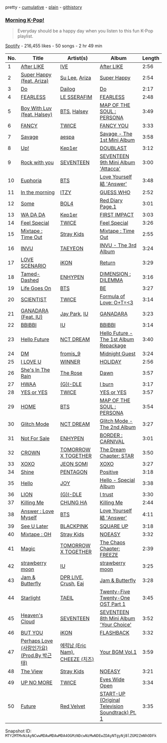 pretty - [cumulative](/playlists/cumulative/37i9dQZF1DX1uG5byNIgDA.md) - [plain](/playlists/plain/37i9dQZF1DX1uG5byNIgDA) - [githistory](https://github.githistory.xyz/mackorone/spotify-playlist-archive/blob/main/playlists/plain/37i9dQZF1DX1uG5byNIgDA)

### [Morning K\-Pop!](https://open.spotify.com/playlist/37i9dQZF1DX1uG5byNIgDA)

> Everyday should be a happy day when you listen to this fun K\-Pop playlist.

[Spotify](https://open.spotify.com/user/spotify) - 216,455 likes - 50 songs - 2 hr 49 min

| No. | Title | Artist(s) | Album | Length |
|---|---|---|---|---|
| 1 | [After LIKE](https://open.spotify.com/track/2gYj9lubBorOPIVWsTXugG) | [IVE](https://open.spotify.com/artist/6RHTUrRF63xao58xh9FXYJ) | [After LIKE](https://open.spotify.com/album/0nzRF7khA2UDSZa9T0B6Da) | 2:56 |
| 2 | [Super Happy \(feat\. Ariza\)](https://open.spotify.com/track/7xKuZzXNNgOZ3HVx1HtyXu) | [Su Lee](https://open.spotify.com/artist/3deduluMry0ZIGWF673gfK), [Ariza](https://open.spotify.com/artist/4hfAjEKTAFTmJvGQCGTED5) | [Super Happy](https://open.spotify.com/album/25fMfhirVYqXXnIIhxkTaF) | 2:54 |
| 3 | [Do](https://open.spotify.com/track/0gPPo7G20xgVqgFy8cqUmp) | [Dailog](https://open.spotify.com/artist/61NOuvWbdbCndC4Z8XvypF) | [Do](https://open.spotify.com/album/5PtHgUgCylutOvncJSFePO) | 2:17 |
| 4 | [FEARLESS](https://open.spotify.com/track/296nXCOv97WJNRWzIBQnoj) | [LE SSERAFIM](https://open.spotify.com/artist/4SpbR6yFEvexJuaBpgAU5p) | [FEARLESS](https://open.spotify.com/album/4Mc7WwYH41hgUWeKX25Sot) | 2:48 |
| 5 | [Boy With Luv \(feat\. Halsey\)](https://open.spotify.com/track/4a9tbd947vo9K8Vti9JwcI) | [BTS](https://open.spotify.com/artist/3Nrfpe0tUJi4K4DXYWgMUX), [Halsey](https://open.spotify.com/artist/26VFTg2z8YR0cCuwLzESi2) | [MAP OF THE SOUL : PERSONA](https://open.spotify.com/album/2KqlAl1Kl5fZvbFgJ0qFB6) | 3:49 |
| 6 | [FANCY](https://open.spotify.com/track/2qQpFbqqkLOGySgNK8wBXt) | [TWICE](https://open.spotify.com/artist/7n2Ycct7Beij7Dj7meI4X0) | [FANCY YOU](https://open.spotify.com/album/3aLpWFejbsdyafODLXRqwF) | 3:33 |
| 7 | [Savage](https://open.spotify.com/track/3dbLT62Cvs46Ju7a8gpr36) | [aespa](https://open.spotify.com/artist/6YVMFz59CuY7ngCxTxjpxE) | [Savage \- The 1st Mini Album](https://open.spotify.com/album/3vyyDkvYWC36DwgZCYd3Wu) | 3:58 |
| 8 | [Up!](https://open.spotify.com/track/3XZAvh2NCDQYHgJei35VQ1) | [Kep1er](https://open.spotify.com/artist/5R7AMwDeroq6Ls0COQYpS4) | [DOUBLAST](https://open.spotify.com/album/0yMosWzriw3613d26x7MQK) | 3:12 |
| 9 | [Rock with you](https://open.spotify.com/track/6LnEoRQKMcaFTR5UvaKuBy) | [SEVENTEEN](https://open.spotify.com/artist/7nqOGRxlXj7N2JYbgNEjYH) | [SEVENTEEN 9th Mini Album 'Attacca'](https://open.spotify.com/album/2PIReru2w5i4JXOzeZnamd) | 3:00 |
| 10 | [Euphoria](https://open.spotify.com/track/5YMXGBD6vcYP7IolemyLtK) | [BTS](https://open.spotify.com/artist/3Nrfpe0tUJi4K4DXYWgMUX) | [Love Yourself 結 'Answer'](https://open.spotify.com/album/43wFM1HquliY3iwKWzPN4y) | 3:48 |
| 11 | [In the morning](https://open.spotify.com/track/1Wcr8zrKqbUX0zwN8Dbr16) | [ITZY](https://open.spotify.com/artist/2KC9Qb60EaY0kW4eH68vr3) | [GUESS WHO](https://open.spotify.com/album/4lS8nhX8cplsYPzKjvhw6G) | 2:52 |
| 12 | [Some](https://open.spotify.com/track/3jsYQw78lrxJA2ysnmOIf9) | [BOL4](https://open.spotify.com/artist/4k5fFEYgkWYrYvtOK3zVBl) | [Red Diary Page.1](https://open.spotify.com/album/0d3mf5fBaIBbozCgeEI9AE) | 3:01 |
| 13 | [WA DA DA](https://open.spotify.com/track/4gdiCHNbwugojBqr5Jt3pq) | [Kep1er](https://open.spotify.com/artist/5R7AMwDeroq6Ls0COQYpS4) | [FIRST IMPACT](https://open.spotify.com/album/7pHyAucSgWoDNlFHfhQfVN) | 3:03 |
| 14 | [Feel Special](https://open.spotify.com/track/3Hz3tTQwOdM6XkA0ALB2G9) | [TWICE](https://open.spotify.com/artist/7n2Ycct7Beij7Dj7meI4X0) | [Feel Special](https://open.spotify.com/album/3NQBPabmRm3LzVcmtkTLfo) | 3:26 |
| 15 | [Mixtape : Time Out](https://open.spotify.com/track/0OCDOcvQvozjsivREMojzx) | [Stray Kids](https://open.spotify.com/artist/2dIgFjalVxs4ThymZ67YCE) | [Mixtape : Time Out](https://open.spotify.com/album/6Sr3My17NKn1g1zIFclPoS) | 2:55 |
| 16 | [INVU](https://open.spotify.com/track/7rXcCpIAoOUCydkVDMcoPV) | [TAEYEON](https://open.spotify.com/artist/3qNVuliS40BLgXGxhdBdqu) | [INVU \- The 3rd Album](https://open.spotify.com/album/7i2YLTVQ0dyngRuUqtGmr9) | 3:24 |
| 17 | [LOVE SCENARIO](https://open.spotify.com/track/3d3ELsqKlQ7WA0a10Isu3l) | [iKON](https://open.spotify.com/artist/5qRSs6mvI17zrkJpOHkCoM) | [Return](https://open.spotify.com/album/7th9VLudqM04TpG8hNE1pb) | 3:29 |
| 18 | [Tamed\-Dashed](https://open.spotify.com/track/1zoyteFQmeUUqyOl2Xznpy) | [ENHYPEN](https://open.spotify.com/artist/5t5FqBwTcgKTaWmfEbwQY9) | [DIMENSION : DILEMMA](https://open.spotify.com/album/5jGRqioNCSWZGBl3QmyuFI) | 3:16 |
| 19 | [Life Goes On](https://open.spotify.com/track/5FVbvttjEvQ8r2BgUcJgNg) | [BTS](https://open.spotify.com/artist/3Nrfpe0tUJi4K4DXYWgMUX) | [BE](https://open.spotify.com/album/6nYfHQnvkvOTNHnOhDT3sr) | 3:27 |
| 20 | [SCIENTIST](https://open.spotify.com/track/0BJMgVrnWIvgYsjq8KaPeh) | [TWICE](https://open.spotify.com/artist/7n2Ycct7Beij7Dj7meI4X0) | [Formula of Love: O+T=<3](https://open.spotify.com/album/5052Ip89wdW8EGdpjEpNeq) | 3:14 |
| 21 | [GANADARA \(Feat\. IU\)](https://open.spotify.com/track/5quFr5s5PXYfUX5jV2EBZ1) | [Jay Park](https://open.spotify.com/artist/4XDi67ZENZcbfKnvMnTYsI), [IU](https://open.spotify.com/artist/3HqSLMAZ3g3d5poNaI7GOU) | [GANADARA](https://open.spotify.com/album/4cwyl5ynvYVojZRbZ3dSFH) | 3:23 |
| 22 | [BBIBBI](https://open.spotify.com/track/4as4XEOR03oGm1STUKl6pa) | [IU](https://open.spotify.com/artist/3HqSLMAZ3g3d5poNaI7GOU) | [BBIBBI](https://open.spotify.com/album/4ghBzVOTFoeKPPmyNKjVtI) | 3:14 |
| 23 | [Hello Future](https://open.spotify.com/track/332GJ8ykVuEt3jOT1sy7j6) | [NCT DREAM](https://open.spotify.com/artist/1gBUSTR3TyDdTVFIaQnc02) | [Hello Future \- The 1st Album Repackage](https://open.spotify.com/album/1fRqXYwoLDxG3EwP70qnjM) | 3:40 |
| 24 | [DM](https://open.spotify.com/track/7B9W7Qsy5M2kyUNjQYIEG8) | [fromis\_9](https://open.spotify.com/artist/24nUVBIlCGi4twz4nYxJum) | [Midnight Guest](https://open.spotify.com/album/2WT1URsANJa9zhPsqzspMR) | 3:24 |
| 25 | [I LOVE U](https://open.spotify.com/track/02Vb9vfZUmqAKNhQwFjPSZ) | [WINNER](https://open.spotify.com/artist/5DuzBeOgFwViFcv00Q5PFb) | [HOLIDAY](https://open.spotify.com/album/6DuGgrykXd5DVx3aznyYqH) | 2:56 |
| 26 | [She's In The Rain](https://open.spotify.com/track/2I0LNCqlQpAPJlwOEWaefE) | [The Rose](https://open.spotify.com/artist/5na1LmEmK2VzNLje9snJYW) | [Dawn](https://open.spotify.com/album/0YZ0m6Z8xUurgzV9lXvflS) | 3:57 |
| 27 | [HWAA](https://open.spotify.com/track/5FiXhM80sP4yg6tEnHkZZn) | [\(G\)I\-DLE](https://open.spotify.com/artist/2AfmfGFbe0A0WsTYm0SDTx) | [I burn](https://open.spotify.com/album/3ma5amx5s3l1NKoWNHaMYe) | 3:17 |
| 28 | [YES or YES](https://open.spotify.com/track/26OVhEqFDQH0Ij77QtmGP9) | [TWICE](https://open.spotify.com/artist/7n2Ycct7Beij7Dj7meI4X0) | [YES or YES](https://open.spotify.com/album/25VunQEW0x2W6ALND2Mh4g) | 3:57 |
| 29 | [HOME](https://open.spotify.com/track/6Yc3tjFCVR2bfAQFRTZBef) | [BTS](https://open.spotify.com/artist/3Nrfpe0tUJi4K4DXYWgMUX) | [MAP OF THE SOUL : PERSONA](https://open.spotify.com/album/2KqlAl1Kl5fZvbFgJ0qFB6) | 3:54 |
| 30 | [Glitch Mode](https://open.spotify.com/track/5b1PngLlxc7hj3fJXrE2Zm) | [NCT DREAM](https://open.spotify.com/artist/1gBUSTR3TyDdTVFIaQnc02) | [Glitch Mode \- The 2nd Album](https://open.spotify.com/album/4cAcTMGFjTBufC7Eu0FizU) | 3:27 |
| 31 | [Not For Sale](https://open.spotify.com/track/3dG1jxbfBIZvzyFwAcsmS0) | [ENHYPEN](https://open.spotify.com/artist/5t5FqBwTcgKTaWmfEbwQY9) | [BORDER : CARNIVAL](https://open.spotify.com/album/4LGYBcRsteiXjcPD4QQvxv) | 3:01 |
| 32 | [CROWN](https://open.spotify.com/track/0EmYZZ8OqeALedVhijSjsg) | [TOMORROW X TOGETHER](https://open.spotify.com/artist/0ghlgldX5Dd6720Q3qFyQB) | [The Dream Chapter: STAR](https://open.spotify.com/album/5GiLAzb049s1SsDiUPhHVz) | 3:50 |
| 33 | [XOXO](https://open.spotify.com/track/4r34Yi0eltsu1tp6z4lq3x) | [JEON SOMI](https://open.spotify.com/artist/7zYj9S9SdIunYCfSm7vzAR) | [XOXO](https://open.spotify.com/album/63pvOn2B5pUUcUKUwIEg9m) | 3:27 |
| 34 | [Shine](https://open.spotify.com/track/7nkp1uuSbKkoxMvEs8cSw0) | [PENTAGON](https://open.spotify.com/artist/1wKpMkucynaTfG8lyPprYV) | [Positive](https://open.spotify.com/album/1ZRmLzZWvOkSqWePzFeekO) | 3:18 |
| 35 | [Hello](https://open.spotify.com/track/3cGp1jXxLReLKz7QgVbWZR) | [JOY](https://open.spotify.com/artist/0sYpJ0nCC8AlDrZFeAA7ub) | [Hello \- Special Album](https://open.spotify.com/album/37mRfTDwQzVbHihypYY8oE) | 3:38 |
| 36 | [LION](https://open.spotify.com/track/40OyiVO9NtBg9R2Gpwxs3u) | [\(G\)I\-DLE](https://open.spotify.com/artist/2AfmfGFbe0A0WsTYm0SDTx) | [I trust](https://open.spotify.com/album/57sl8AvqVqm4Fadre0z8FQ) | 3:30 |
| 37 | [Killing Me](https://open.spotify.com/track/3QD0Y1tTngihByjdWC99lG) | [CHUNG HA](https://open.spotify.com/artist/2PSJ6YriU7JsFucxACpU7Y) | [Killing Me](https://open.spotify.com/album/21jf5kUkK5nHYTuZ5GRZVW) | 2:44 |
| 38 | [Answer : Love Myself](https://open.spotify.com/track/2X3UgVLSA4wYriGIQyYmMA) | [BTS](https://open.spotify.com/artist/3Nrfpe0tUJi4K4DXYWgMUX) | [Love Yourself 結 'Answer'](https://open.spotify.com/album/43wFM1HquliY3iwKWzPN4y) | 4:11 |
| 39 | [See U Later](https://open.spotify.com/track/2REoTZjaB3jyAt5dgkV5GK) | [BLACKPINK](https://open.spotify.com/artist/41MozSoPIsD1dJM0CLPjZF) | [SQUARE UP](https://open.spotify.com/album/0wOiWrujRbxlKEGWRQpKYc) | 3:18 |
| 40 | [Mixtape : OH](https://open.spotify.com/track/2afx8zfrOsN3QVEWSx5IPp) | [Stray Kids](https://open.spotify.com/artist/2dIgFjalVxs4ThymZ67YCE) | [NOEASY](https://open.spotify.com/album/558tpdCejjVQNFAumRAeQj) | 3:32 |
| 41 | [Magic](https://open.spotify.com/track/4Wh5WGtov1VJ6EJ8OQgNeS) | [TOMORROW X TOGETHER](https://open.spotify.com/artist/0ghlgldX5Dd6720Q3qFyQB) | [The Chaos Chapter: FREEZE](https://open.spotify.com/album/5Zdr9vactwnJH4Vpe9Mid9) | 2:39 |
| 42 | [strawberry moon](https://open.spotify.com/track/2g0LdZQce9xlcHb1mBJyuz) | [IU](https://open.spotify.com/artist/3HqSLMAZ3g3d5poNaI7GOU) | [strawberry moon](https://open.spotify.com/album/7ed3SknyDqNz4XkPHNu4Fb) | 3:25 |
| 43 | [Jam & Butterfly](https://open.spotify.com/track/5rZkRaL4AjykFgw49KULyo) | [DPR LIVE](https://open.spotify.com/artist/0siBQaURCli5wn2lqv8WZg), [Crush](https://open.spotify.com/artist/6aLdhHUqgdKE86xbtNmY8g), [Eaj](https://open.spotify.com/artist/2jgMsjXdb2NFsAlQQQ3hOv) | [Jam & Butterfly](https://open.spotify.com/album/5MYVpPtqQFHdYIJV0gnYbq) | 3:28 |
| 44 | [Starlight](https://open.spotify.com/track/00Coyxt9mTec1acC52qtWa) | [TAEIL](https://open.spotify.com/artist/1z0Hi3myYw4x32xCq0H3aq) | [Twenty\-Five Twenty\-One OST Part 1](https://open.spotify.com/album/0w0hh5MzyFh2pyVZnn7Lo2) | 3:45 |
| 45 | [Heaven's Cloud](https://open.spotify.com/track/2Q4D2Pz1HDt1x4NukBID5Q) | [SEVENTEEN](https://open.spotify.com/artist/7nqOGRxlXj7N2JYbgNEjYH) | [SEVENTEEN 8th Mini Album 'Your Choice'](https://open.spotify.com/album/79VvXTQNeLr8KmvcdxN0Pc) | 3:52 |
| 46 | [BUT YOU](https://open.spotify.com/track/7IqYkjcFnqKPmwg6lWxXYv) | [iKON](https://open.spotify.com/artist/5qRSs6mvI17zrkJpOHkCoM) | [FLASHBACK](https://open.spotify.com/album/3BJeKM18j6QBKLjYVNzgkm) | 3:32 |
| 47 | [Perhaps Love \(사랑인가요\) \(Prod.By 박근태\)](https://open.spotify.com/track/5bN1ltT5BhVMnszmgsqGD5) | [에릭남 \(Eric Nam\), CHEEZE \(치즈\)](https://open.spotify.com/artist/1Dw5bHJLyFrbpoKWNvzNQX) | [Your BGM Vol.1](https://open.spotify.com/album/5Cu42bX04gv9mMr6NhfAr4) | 3:59 |
| 48 | [The View](https://open.spotify.com/track/5FM1V3qjHroqsXRBbL57rW) | [Stray Kids](https://open.spotify.com/artist/2dIgFjalVxs4ThymZ67YCE) | [NOEASY](https://open.spotify.com/album/558tpdCejjVQNFAumRAeQj) | 3:21 |
| 49 | [UP NO MORE](https://open.spotify.com/track/1LiNP5q2thWScdvCRkJ584) | [TWICE](https://open.spotify.com/artist/7n2Ycct7Beij7Dj7meI4X0) | [Eyes Wide Open](https://open.spotify.com/album/33jypnU7WULxPaVrjj4RXH) | 3:34 |
| 50 | [Future](https://open.spotify.com/track/2gvlPqqngL3BppFCwLXnVc) | [Red Velvet](https://open.spotify.com/artist/1z4g3DjTBBZKhvAroFlhOM) | [START\-UP \(Original Television Soundtrack\) Pt\. 1](https://open.spotify.com/album/06h9n6zGd1T17s1RkdXIc4) | 3:35 |

Snapshot ID: `MTY2MTMxNzAyNCwwMDAwMDAwMDA4OGMzNDcwNzMwNDEwZDAyNTgyNjBlZGM2ZmNhODFk`

